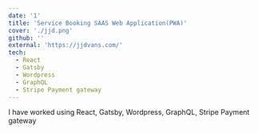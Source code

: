```yaml
---
date: '1'
title: 'Service Booking SAAS Web Application(PWA)'
cover: './jjd.png'
github: ''
external: 'https://jjdvans.com/'
tech:
  - React
  - Gatsby
  - Wordpress
  - GraphQL
  - Stripe Payment gateway
---
```


I have worked using React, Gatsby, Wordpress, GraphQL, Stripe Payment gateway
